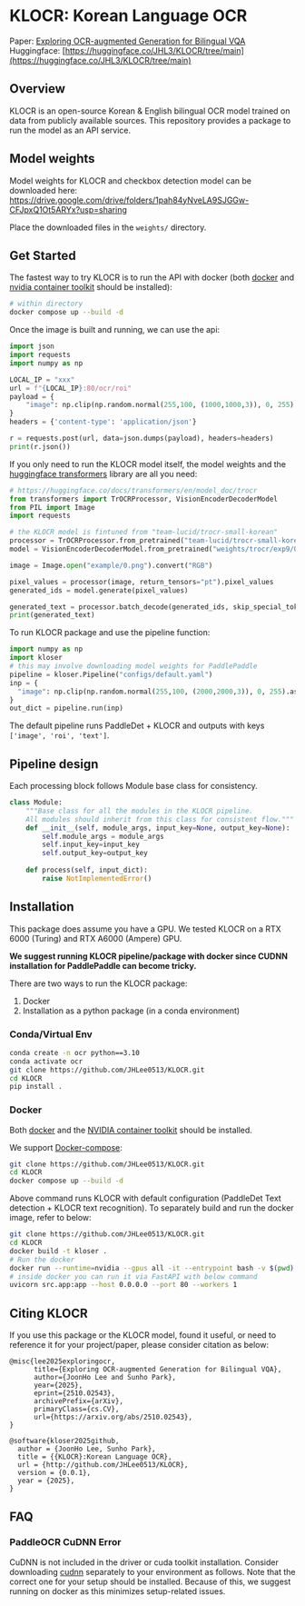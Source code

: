 <div align="center">
</div>

# KLOCR: Korean Language OCR

Paper: [Exploring OCR-augmented Generation for Bilingual VQA](https://arxiv.org/abs/2510.02543)
Huggingface: [https://huggingface.co/JHL3/KLOCR/tree/main](https://huggingface.co/JHL3/KLOCR/tree/main)
## Overview

KLOCR is an open-source Korean & English bilingual OCR model trained on data from publicly available sources. This repository provides a package to run the model as an API service.

## Model weights

Model weights for KLOCR and checkbox detection model can be downloaded here: https://drive.google.com/drive/folders/1pah84yNveLA9SJGGw-CFJpxQ1Ot5ARYx?usp=sharing

Place the downloaded files in the `weights/` directory.

## Get Started

The fastest way to try KLOCR is to run the API with docker (both [docker](https://docs.docker.com/engine/) and [nvidia container toolkit](https://docs.nvidia.com/datacenter/cloud-native/container-toolkit/latest/install-guide.html) should be installed):
```bash
# within directory
docker compose up --build -d 
```

Once the image is built and running, we can use the api:
```python
import json
import requests
import numpy as np

LOCAL_IP = "xxx"
url = f"{LOCAL_IP}:80/ocr/roi"
payload = {
    "image": np.clip(np.random.normal(255,100, (1000,1000,3)), 0, 255).astype(np.uint8).tolist()
}
headers = {'content-type': 'application/json'}

r = requests.post(url, data=json.dumps(payload), headers=headers)
print(r.json())
```

If you only need to run the KLOCR model itself, the model weights and the [huggingface transformers](https://huggingface.co/docs/transformers/en/index) library are all you need:
```python
# https://huggingface.co/docs/transformers/en/model_doc/trocr
from transformers import TrOCRProcessor, VisionEncoderDecoderModel
from PIL import Image
import requests

# the KLOCR model is fintuned from "team-lucid/trocr-small-korean"
processor = TrOCRProcessor.from_pretrained("team-lucid/trocr-small-korean")
model = VisionEncoderDecoderModel.from_pretrained("weights/trocr/exp9/066")

image = Image.open("example/0.png").convert("RGB")

pixel_values = processor(image, return_tensors="pt").pixel_values
generated_ids = model.generate(pixel_values)

generated_text = processor.batch_decode(generated_ids, skip_special_tokens=True)[0]
print(generated_text)
```

To run KLOCR package and use the pipeline function:
```python
import numpy as np
import kloser
# this may involve downloading model weights for PaddlePaddle
pipeline = kloser.Pipeline("configs/default.yaml")
inp = {
  "image": np.clip(np.random.normal(255,100, (2000,2000,3)), 0, 255).astype(np.uint8)
}
out_dict = pipeline.run(inp)
```

The default pipeline runs PaddleDet + KLOCR and outputs with keys `['image', 'roi', 'text']`.


## Pipeline design
Each processing block follows Module base class for consistency.

```Python
class Module:
    """Base class for all the modules in the KLOCR pipeline.
    All modules should inherit from this class for consistent flow."""
    def __init__(self, module_args, input_key=None, output_key=None):
        self.module_args = module_args
        self.input_key=input_key
        self.output_key=output_key
    
    def process(self, input_dict):
        raise NotImplementedError()
```

## Installation

This package does assume you have a GPU. We tested KLOCR on a RTX 6000 (Turing) and RTX A6000 (Ampere) GPU.

**We suggest running KLOCR pipeline/package with docker since CUDNN installation for PaddlePaddle can become tricky.**

There are two ways to run the KLOCR package:
1. Docker
2. Installation as a python package (in a conda environment)

### Conda/Virtual Env
```bash
conda create -n ocr python==3.10
conda activate ocr
git clone https://github.com/JHLee0513/KLOCR.git
cd KLOCR
pip install .
```

### Docker
Both [docker](https://docs.docker.com/get-docker/) and the [NVIDIA container toolkit](https://docs.nvidia.com/datacenter/cloud-native/container-toolkit/latest/install-guide.html) should be installed.

We support [Docker-compose](https://docs.docker.com/compose/):
```bash
git clone https://github.com/JHLee0513/KLOCR.git
cd KLOCR
docker compose up --build -d
```

Above command runs KLOCR with default configuration (PaddleDet Text detection + KLOCR text recognition). To separately build and run the docker image, refer to below:

```bash
git clone https://github.com/JHLee0513/KLOCR.git
cd KLOCR
docker build -t kloser .
# Run the docker
docker run --runtime=nvidia --gpus all -it --entrypoint bash -v $(pwd):/workspace/kloser -p 80:80 kloser
# inside docker you can run it via FastAPI with below command
uvicorn src.app:app --host 0.0.0.0 --port 80 --workers 1
```

## Citing KLOCR

If you use this package or the KLOCR model, found it useful, or need to reference it for your project/paper, please consider citation as below:
```
@misc{lee2025exploringocr,
      title={Exploring OCR-augmented Generation for Bilingual VQA}, 
      author={JoonHo Lee and Sunho Park},
      year={2025},
      eprint={2510.02543},
      archivePrefix={arXiv},
      primaryClass={cs.CV},
      url={https://arxiv.org/abs/2510.02543}, 
}

@software{kloser2025github,
  author = {JoonHo Lee, Sunho Park},
  title = {{KLOCR}:Korean Language OCR},
  url = {http://github.com/JHLee0513/KLOCR},
  version = {0.0.1},
  year = {2025},
}
```

## FAQ

### PaddleOCR CuDNN Error

CuDNN is not included in the driver or cuda toolkit installation. Consider downloading [cudnn](https://developer.nvidia.com/cudnn-downloads?target_os=Linux&target_arch=x86_64&Distribution=Ubuntu&target_version=22.04&target_type=deb_local) separately to your environment as follows. Note that the correct one for your setup should be installed. Because of this, we suggest running on docker as this minimizes setup-related issues.
